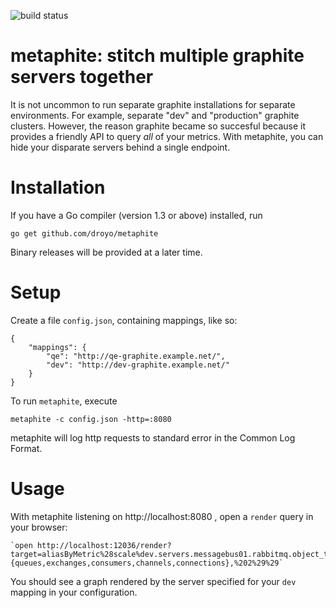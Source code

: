 ![build status](https://travis-ci.org/droyo/metaphite.svg?branch=master)
# metaphite: stitch multiple graphite servers together

It is not uncommon to run separate graphite installations for
separate environments. For example, separate "dev" and "production"
graphite clusters. However, the reason graphite became so succesful
because it provides a friendly API to query *all* of your metrics.
With metaphite, you can hide your disparate servers behind a
single endpoint.

# Installation

If you have a Go compiler (version 1.3 or above) installed, run

	go get github.com/droyo/metaphite

Binary releases will be provided at a later time.

# Setup

Create a file `config.json`, containing mappings, like so:

	{
		"mappings": {
			"qe": "http://qe-graphite.example.net/",
			"dev": "http://dev-graphite.example.net/"
		}
	}

To run `metaphite`, execute

	metaphite -c config.json -http=:8080

metaphite will log http requests to standard error in
the Common Log Format.

# Usage

With metaphite listening on http://localhost:8080 , open a
`render` query in your browser:

	`open http://localhost:12036/render?target=aliasByMetric%28scale%dev.servers.messagebus01.rabbitmq.object_totals.{queues,exchanges,consumers,channels,connections},%202%29%29`

You should see a graph rendered by the server specified for your
`dev` mapping in your configuration.
